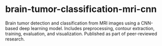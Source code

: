 # brain-tumor-classification-mri-cnn
Brain tumor detection and classification from MRI images using a CNN-based deep learning model. Includes preprocessing, contour extraction, training, evaluation, and visualization. Published as part of peer-reviewed research.
